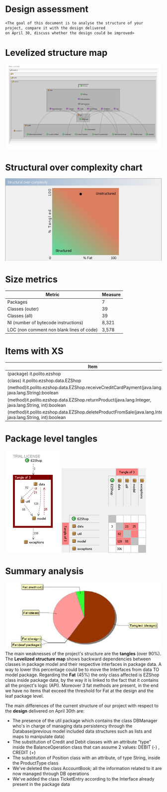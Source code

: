 # Design assessment


```
<The goal of this document is to analyse the structure of your project, compare it with the design delivered
on April 30, discuss whether the design could be improved>
```

# Levelized structure map
![](DesignAssessmentCaptures/Levelized_structure_map.png)

# Structural over complexity chart

![](DesignAssessmentCaptures/Structural_over_complexity_chart.JPG)



# Size metrics


| Metric                                    | Measure |
| ----------------------------------------- | ------- |
| Packages                                  |    7     |
| Classes (outer)                           |    39     |
| Classes (all)                             |   39      |
| NI (number of bytecode instructions)      |    8,321     |
| LOC (non comment non blank lines of code) |   3,578 |



# Items with XS

| Item | Tangled | Fat  | Size | XS   |
| ---- | ------- | ---- | ---- | ---- |
| (package) it.polito.ezshop    |    7%      |   7   |  8,321    |  588 |
| (class) it.polito.ezshop.data.EZShop    |    | 133  |  3,757    |  367    |
|  (method)it.polito.ezshop.data.EZShop.receiveCreditCardPayment(java.lang.Integer, java.lang.String):boolean||17|200| 23|
|  (method)it.polito.ezshop.data.EZShop.returnProduct(java.lang.Integer, java.lang.String, int):boolean ||16|165	|10|
|  (method)it.polito.ezshop.data.EZShop.deleteProductFromSale(java.lang.Integer, java.lang.String, int):boolean| | 16 |159	 |9 |




# Package level tangles

![](DesignAssessmentCaptures/tangle_1.png)
![](DesignAssessmentCaptures/tangle_2.png)

# Summary analysis

![](Deliverables/DesignAssessmentCaptures/cake_graph.JPG)
<br>
The main weaknesses of the project's structure are the <b>tangles</b> (over 90%).
The <b>Levelized structure map</b> shows backward dependencies between classes in package model and their respective interfaces in package data. A way to lower this percentage could be to move the Interfaces from data TO model package. Regarding the <b>Fat</b> (45%) the only class affected is EZShop class inside package data, by the way it is linked to the fact that it contains all the project's logic (API). Moreover 3 fat methods are present, in the end we have no items that exceed the threshold for Fat at the design and the leaf package level.

The main differences of the current structure of our project with respect to the <b>design</b> delivered on April 30th are:
<ul>
<li>The presence of the util package which contains the class DBManager who's in charge of managing data persistency through the Database(previous model included data structures such as lists and maps to manipulate data) </li>
<li>The substitution of Credit and Debit classes with an attribute "type" inside the BalanceOperation class that can assume 2 values: DEBIT (-) , CREDIT (+) </li>
<li>The substitution of Position class with an attribute, of type String, inside the ProductType class</li>
<li>We've deleted the class AccountBook; all the information related to it are now managed through DB operations</li>
<li> We've added the class TicketEntry according to the Interface already present in the package data</ul>
</li>
<br>

